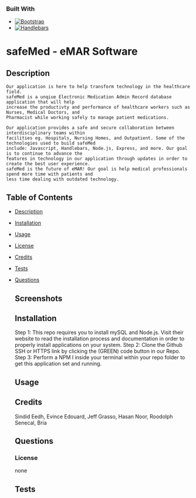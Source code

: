 ### Built With
*  [![Bootstrap][Bootstrap.com]][Bootstrap-url]
*  [![Handlebars][Handlebarsjs.com]][Handlebars-url]

# safeMed - eMAR Software
  
  ## Description
    Our application is here to help transform technology in the healthcare field.
    safeMed is a unqiue Electronic Medication Admin Record database application that will help 
    increase the productivty and performance of healthcare workers such as Nurses, Medical Doctors, and 
    Pharmacist while working safely to manage patient medications. 
    
    Our application provides a safe and secure collaboration between interdisciplinary teams within 
    facilities eg. Hospitals, Nursing Homes, and Outpatient. Some of the technologies used to build safeMed 
    include: Javascript, Handlebars, Node.js, Express, and more. Our goal is to continue to advance the 
    features in technology in our application through updates in order to create the best user experience. 
    safeMed is the future of eMAR! Our goal is help medical professionals spend more time with patients and 
    less time dealing with outdated technology. 

 
## Table of Contents
- [Description](#description)
- [Installation](#installation)
- [Usage](#usage)
- [License](#license)
- [Credits](#credits)
- [Tests](#tests)
- [Questions](#questions)

  ## Screenshots

  ## Installation
  Step 1: This repo requires you to install mySQL and Node.js. Visit their website to read the installation process and documentation in order to properly install applications on your system. 
  Step 2: Clone the Github SSH or HTTPS link by clicking the (GREEN) code button in our Repo.
  Step 3: Perform a NPM I inside your terminal within your repo folder to get this application set and running. 

  ## Usage
  

  ## Credits
   Sindid Eedh, Evince Edouard, Jeff Grasso, Hasan Noor, Roodolph Senecal, Bria

  ## Questions


  ### License
  none

  ## Tests
  

[Handlebarsjs.com]: https://img.shields.io/badge/Handlebars-Handlebars-blue
[Handlebars-url]: https://handlebarsjs.com/
[Bootstrap.com]: https://img.shields.io/badge/Bootstrap-563D7C?style=for-the-badge&logo=bootstrap&logoColor=white
[Bootstrap-url]: https://getbootstrap.com
